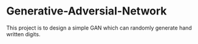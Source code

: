 # Generative-Adversial-Network

This project is to design a simple GAN which can randomly generate hand written digits.

